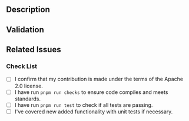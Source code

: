 <!--
Please read the [Code of Conduct](https://github.com/aws/graph-explorer/blob/main/CODE_OF_CONDUCT.md) and the [Contributing Guidelines](https://github.com/aws/graph-explorer/blob/main/CONTRIBUTING.md) before opening a pull request.
-->

## Description

<!-- Write a brief description of the changes introduced by this PR -->

## Validation

<!-- How do you know this is working? What should a reviewer look for? Provide a screenshot if your change is visual.-->

## Related Issues

<!--
  Link to the issue that is fixed by this PR (if there is one)
  e.g. Fixes #1234, Addresses #1234, Related to #1234, etc.
-->

### Check List

<!--
  ATTENTION
  Please follow this check list to ensure that you've followed all items before opening this PR
  You can check the items by adding an `x` between the brackets, like this: `[x]`
-->

- [ ] I confirm that my contribution is made under the terms of the Apache 2.0 license.
- [ ] I have run `pnpm run checks` to ensure code compiles and meets standards.
- [ ] I have run `pnpm run test` to check if all tests are passing.
- [ ] I've covered new added functionality with unit tests if necessary.
